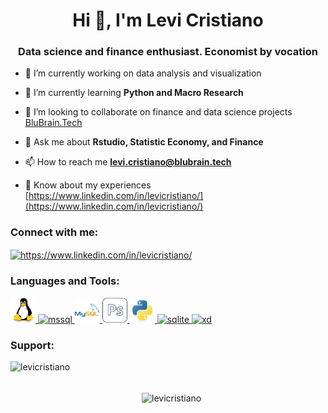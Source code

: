 <h1 align="center">Hi 👋, I'm Levi Cristiano</h1>
<h3 align="center">Data science and finance enthusiast. Economist by vocation</h3>

- 🔭 I’m currently working on data analysis and visualization 

- 🌱 I’m currently learning **Python and Macro Research**

- 👯 I’m looking to collaborate on finance and data science projects [BluBrain.Tech](http://www.blubrain.tech/)

- 💬 Ask me about **Rstudio, Statistic Economy, and Finance**

- 📫 How to reach me **levi.cristiano@blubrain.tech**

- 📄 Know about my experiences [https://www.linkedin.com/in/levicristiano/](https://www.linkedin.com/in/levicristiano/)

<h3 align="left">Connect with me:</h3>
<p align="left">
<a href="https://linkedin.com/in/https://www.linkedin.com/in/levicristiano/" target="blank"><img align="center" src="https://raw.githubusercontent.com/rahuldkjain/github-profile-readme-generator/master/src/images/icons/Social/linked-in-alt.svg" alt="https://www.linkedin.com/in/levicristiano/" height="30" width="40" /></a>
</p>

<h3 align="left">Languages and Tools:</h3>
<p align="left"> <a href="https://www.linux.org/" target="_blank" rel="noreferrer"> <img src="https://raw.githubusercontent.com/devicons/devicon/master/icons/linux/linux-original.svg" alt="linux" width="40" height="40"/> </a> <a href="https://www.microsoft.com/en-us/sql-server" target="_blank" rel="noreferrer"> <img src="https://www.svgrepo.com/show/303229/microsoft-sql-server-logo.svg" alt="mssql" width="40" height="40"/> </a> <a href="https://www.mysql.com/" target="_blank" rel="noreferrer"> <img src="https://raw.githubusercontent.com/devicons/devicon/master/icons/mysql/mysql-original-wordmark.svg" alt="mysql" width="40" height="40"/> </a> <a href="https://www.photoshop.com/en" target="_blank" rel="noreferrer"> <img src="https://raw.githubusercontent.com/devicons/devicon/master/icons/photoshop/photoshop-line.svg" alt="photoshop" width="40" height="40"/> </a> <a href="https://www.python.org" target="_blank" rel="noreferrer"> <img src="https://raw.githubusercontent.com/devicons/devicon/master/icons/python/python-original.svg" alt="python" width="40" height="40"/> </a> <a href="https://www.sqlite.org/" target="_blank" rel="noreferrer"> <img src="https://www.vectorlogo.zone/logos/sqlite/sqlite-icon.svg" alt="sqlite" width="40" height="40"/> </a> <a href="https://www.adobe.com/products/xd.html" target="_blank" rel="noreferrer"> <img src="https://cdn.worldvectorlogo.com/logos/adobe-xd.svg" alt="xd" width="40" height="40"/> </a> </p>

<h3 align="left">Support:</h3>
<p><a href="https://www.buymeacoffee.com/levicristiano"> <img align="left" src="https://cdn.buymeacoffee.com/buttons/v2/default-yellow.png" height="50" width="210" alt="levicristiano" /></a></p><br><br>

<p><img align="center" src="https://github-readme-stats.vercel.app/api/top-langs?username=levicristiano&show_icons=true&locale=en&layout=compact" alt="levicristiano" /></p>


<!--
**levicristiano/levicristiano** is a ✨ _special_ ✨ repository because its `README.md` (this file) appears on your GitHub profile.

Here are some ideas to get you started:

- 🔭 I’m currently working on ...
- 🌱 I’m currently learning ...
- 👯 I’m looking to collaborate on ...
- 🤔 I’m looking for help with ...
- 💬 Ask me about ...
- 📫 How to reach me: ...
- 😄 Pronouns: ...
- ⚡ Fun fact: ...
-->
